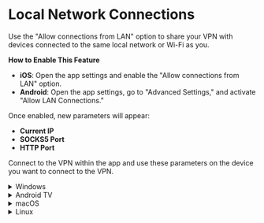 # Local Network Connections

Use the "Allow connections from LAN" option to share your VPN with devices connected to the same local network or Wi-Fi as you.

**How to Enable This Feature**

* **iOS**: Open the app settings and enable the "Allow connections from LAN" option.
* **Android**: Open the app settings, go to "Advanced Settings," and activate "Allow LAN Connections."

Once enabled, new parameters will appear:

* **Current IP**
* **SOCKS5 Port**
* **HTTP Port**

Connect to the VPN within the app and use these parameters on the device you want to connect to the VPN.

<details>

<summary>Windows</summary>

1. Open **Windows Settings** in one of the following ways:
   * Click the **Start** button (Windows icon) in the lower-left corner of the screen and select the gear icon for **Settings**.
   * Press **Win + I** on your keyboard.
2. Navigate to **Network & Internet**.
3. Select **Proxy** from the left menu.
4. Under **Manual Proxy Setup**, toggle **Use a Proxy Server** to "On."
5. Enter the **Current IP** from the app as the **Address** (e.g., `192.168.1.100`) and the **HTTP Port** as the **Port** (e.g., `10809`).
6. Click **Save**.

</details>

<details>

<summary>Android TV</summary>

Setting up a system-wide proxy on Android TV can vary by model and version. Unfortunately, unlike Android on phones and tablets, Android TV often lacks built-in proxy configuration options in Wi-Fi settings. As a result, you may need to use third-party applications or configure the proxy individually in each app (if supported).

**Steps to Check for Built-In Proxy Settings:**

1. Open the **Settings** on your Android TV.
2. Navigate to **Network** or **Wi-Fi**.
3. Select your connected Wi-Fi network.
4. Look for proxy-related options such as "Proxy Settings." If available, you can enter the **IP Address** and **HTTP Port** here.

</details>

<details>

<summary>macOS</summary>

1. Open **System Settings** (Apple Icon → System Settings or press **Command + Space** and type "System Settings").
2. Navigate to **Network**.
3. Select your active network connection (e.g., **Wi-Fi** or **Ethernet**).
4. Click **Advanced...**.
5. Go to the **Proxies** tab.
6. Check the box for **SOCKS Proxy**.
7. Enter the **SOCKS Proxy Server IP** in the **Server** field and the **Port** in the **Port** field.
8. Click **OK** to save changes.

</details>

<details>

<summary>Linux</summary>

#### Configuring SOCKS Proxy for Specific Applications (e.g., Firefox)

If you need a proxy for a single application, configuring it directly in the app is the simplest approach.

**Firefox Example:**

1. Open **Firefox**.
2. Go to **Settings** (three horizontal lines in the top-right corner) → **General**.
3. Scroll to **Network Settings** and click **Settings...**.
4. Choose **Manual Proxy Configuration**.
5. In the **SOCKS v5** field, enter the **SOCKS Host** (e.g., `192.168.1.100`) and the **Port** (e.g., `10809`).
6. Click **OK**.

#### Other Applications

Some applications may also have built-in proxy settings. Check the settings of the specific app you are using to see if a proxy can be configured directly.

</details>

####
